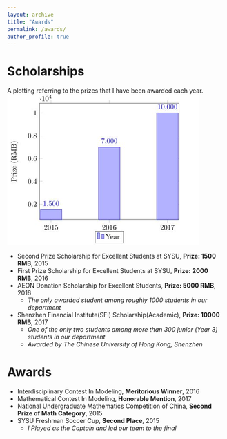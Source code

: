 ```yaml
---
layout: archive
title: "Awards"
permalink: /awards/
author_profile: true
---
```


Scholarships
======

A plotting referring to the prizes that I have been awarded each year. <br/>
<img src='/images/scholarship.JPG'>

* Second Prize Scholarship for Excellent Students at SYSU, **Prize: 1500 RMB**, 2015
* First Prize Scholarship for Excellent Students at SYSU, **Prize: 2000 RMB**, 2016
* AEON Donation Scholarship for Excellent Students, **Prize: 5000 RMB**, 2016
  * _The only awarded student among roughly 1000 students in our department_
* Shenzhen Financial Institute(SFI) Scholarship(Academic), **Prize: 10000 RMB**, 2017
  * _One of the only two students among more than 300 junior (Year 3) students in our department_
  * _Awarded by The Chinese University of Hong Kong, Shenzhen_
  

Awards
======
* Interdisciplinary Contest In Modeling, **Meritorious Winner**, 2016
* Mathematical Contest In Modeling, **Honorable Mention**, 2017
* National Undergraduate Mathematics Competition of China, **Second Prize of Math Category**, 2015
* SYSU Freshman Soccer Cup, **Second Place**, 2015
  * _I Played as the Captain and led our team to the final_
